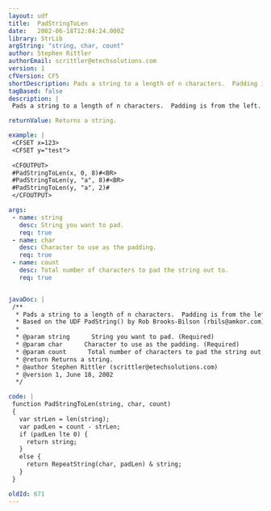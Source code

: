 ```yaml
---
layout: udf
title:  PadStringToLen
date:   2002-06-18T12:04:24.000Z
library: StrLib
argString: "string, char, count"
author: Stephen Rittler
authorEmail: scrittler@etechsolutions.com
version: 1
cfVersion: CF5
shortDescription: Pads a string to a length of n characters.  Padding is from the left.
tagBased: false
description: |
 Pads a string to a length of n characters.  Padding is from the left.  If the length of the string is greater than or equal to the number of characters to pad the string out to, the string is returned unchanged.

returnValue: Returns a string.

example: |
 <CFSET x=123>
 <CFSET y="test">
 
 <CFOUTPUT>
 #PadStringToLen(x, 0, 8)#<BR>
 #PadStringToLen(y, "a", 8)#<BR>
 #PadStringToLen(y, "a", 2)#
 </CFOUTPUT>

args:
 - name: string
   desc: String you want to pad.
   req: true
 - name: char
   desc: Character to use as the padding.
   req: true
 - name: count
   desc: Total number of characters to pad the string out to.
   req: true


javaDoc: |
 /**
  * Pads a string to a length of n characters.  Padding is from the left.
  * Based on the UDF PadString() by Rob Brooks-Bilson (rbils@amkor.com).
  * 
  * @param string      String you want to pad. (Required)
  * @param char      Character to use as the padding. (Required)
  * @param count      Total number of characters to pad the string out to. (Required)
  * @return Returns a string. 
  * @author Stephen Rittler (scrittler@etechsolutions.com) 
  * @version 1, June 18, 2002 
  */

code: |
 function PadStringToLen(string, char, count)
 {
   var strLen = len(string);
   var padLen = count - strLen;
   if (padLen lte 0) {
     return string;
   }
   else {
     return RepeatString(char, padLen) & string;
   }
 }

oldId: 671
---
```



